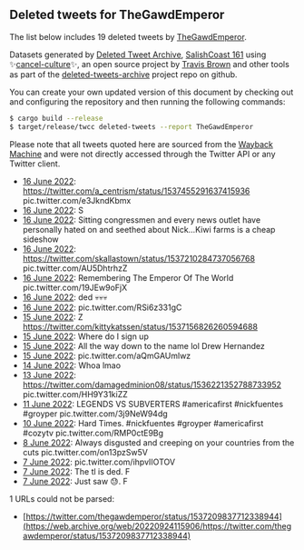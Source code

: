 ## Deleted tweets for TheGawdEmperor

The list below includes 19 deleted tweets by
[TheGawdEmperor](https://twitter.com/TheGawdEmperor).



Datasets generated by [Deleted Tweet Archive](https://twitter.com/deletedtweet161), 
[SalishCoast 161](https://twitter.com/SalishCoastA) using 
✨[cancel-culture](https://github.com/travisbrown/cancel-culture)✨, an open source project by 
[Travis Brown](https://twitter.com/travisbrown) and other tools as part of the 
[deleted-tweets-archive](https://github.com/salcoast/deleted-tweets-archive/) project repo on github.

You can create your own updated version of this document by checking out and configuring the
repository and then running the following commands:

```bash
$ cargo build --release
$ target/release/twcc deleted-tweets --report TheGawdEmperor
```

Please note that all tweets quoted here are sourced from the
[Wayback Machine](https://web.archive.org) and were not directly accessed through the Twitter API or
any Twitter client.

* [16 June 2022](https://web.archive.org/web/20220616215258/https://twitter.com/TheGawdEmperor/status/1537553798004060160): https://twitter.com/a_centrism/status/1537455291637415936  pic.twitter.com/e3JkndKbmx <!--1537553798004060160-->
* [16 June 2022](https://web.archive.org/web/20220616215016/https://twitter.com/TheGawdEmperor/status/1537552957981351936): S <!--1537552957981351936-->
* [16 June 2022](https://web.archive.org/web/20220616204945/https://twitter.com/TheGawdEmperor/status/1537537892918079488): Sitting congressmen and every news outlet have personally hated on and seethed about Nick…Kiwi farms is a cheap sideshow <!--1537537892918079488-->
* [16 June 2022](https://web.archive.org/web/20220616193055/https://twitter.com/TheGawdEmperor/status/1537517892622700544): https://twitter.com/skallastown/status/1537210284737056768  pic.twitter.com/AU5DhtrhzZ <!--1537517892622700544-->
* [16 June 2022](https://web.archive.org/web/20220616155405/https://twitter.com/TheGawdEmperor/status/1537463346219192325): Remembering The Emperor Of The World pic.twitter.com/19JEw9oFjX <!--1537463346219192325-->
* [16 June 2022](https://web.archive.org/web/20220616060440/https://twitter.com/TheGawdEmperor/status/1537315160569761792): ded 💀💀💀 <!--1537315160569761792-->
* [16 June 2022](https://web.archive.org/web/20220616042031/https://twitter.com/TheGawdEmperor/status/1537288780549218304): pic.twitter.com/RSi6z331gC <!--1537288780549218304-->
* [15 June 2022](https://web.archive.org/web/20220615205033/https://twitter.com/TheGawdEmperor/status/1537175655292424192): Z https://twitter.com/kittykatssen/status/1537156826260594688 <!--1537175655292424192-->
* [15 June 2022](https://web.archive.org/web/20220615203913/https://twitter.com/TheGawdEmperor/status/1537172710136041473): Where do I sign up <!--1537172710136041473-->
* [15 June 2022](https://web.archive.org/web/20220615202750/https://twitter.com/TheGawdEmperor/status/1537169803206529024): All the way down to the name lol Drew Hernandez <!--1537169803206529024-->
* [15 June 2022](https://web.archive.org/web/20220615192216/https://twitter.com/TheGawdEmperor/status/1537153403754729473): pic.twitter.com/aQmGAUmlwz <!--1537153403754729473-->
* [14 June 2022](https://web.archive.org/web/20220614054057/https://twitter.com/TheGawdEmperor/status/1536584418092982272): Whoa lmao <!--1536584418092982272-->
* [13 June 2022](https://web.archive.org/web/20220613061142/https://twitter.com/TheGawdEmperor/status/1536229668524675074): https://twitter.com/damagedminion08/status/1536221352788733952  pic.twitter.com/HH9Y31kiZZ <!--1536229668524675074-->
* [11 June 2022](https://web.archive.org/web/20220611075901/https://twitter.com/TheGawdEmperor/status/1535531944607223808): LEGENDS VS SUBVERTERS  #americafirst   #nickfuentes   #groyper  pic.twitter.com/3j9NeW94dg <!--1535531944607223808-->
* [10 June 2022](https://web.archive.org/web/20220610222958/https://twitter.com/TheGawdEmperor/status/1535388637356969984): Hard Times.  #nickfuentes   #groyper   #americafirst   #cozytv  pic.twitter.com/RMP0ctE9Bg <!--1535388637356969984-->
* [ 8 June 2022](https://web.archive.org/web/20220608041902/https://twitter.com/TheGawdEmperor/status/1534389368252682242): Always disgusted and creeping on your countries from the cuts pic.twitter.com/on13pzSw5V <!--1534389368252682242-->
* [ 7 June 2022](https://web.archive.org/web/20220607224817/https://twitter.com/TheGawdEmperor/status/1534306206054948865): pic.twitter.com/ihpvIIOTOV <!--1534306206054948865-->
* [ 7 June 2022](https://web.archive.org/web/20220607135509/https://twitter.com/TheGawdEmperor/status/1534171962955616257): The tl is ded. F <!--1534171962955616257-->
* [ 7 June 2022](https://web.archive.org/web/20220607135450/https://twitter.com/TheGawdEmperor/status/1534171851726807041): Just saw 😓. F <!--1534171851726807041-->

1 URLs could not be parsed:

* [https://twitter.com/thegawdemperor/status/1537209837712338944](https://web.archive.org/web/20220924115906/https://twitter.com/thegawdemperor/status/1537209837712338944)
